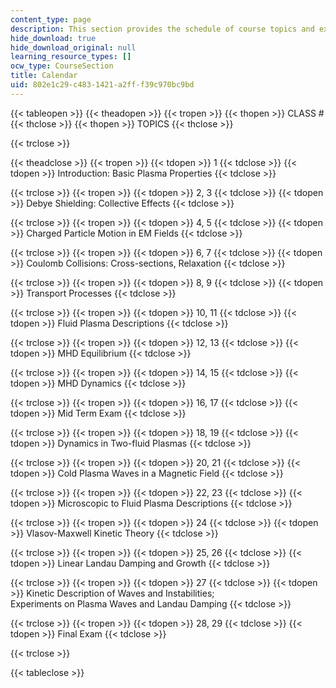 ```yaml
---
content_type: page
description: This section provides the schedule of course topics and exams.
hide_download: true
hide_download_original: null
learning_resource_types: []
ocw_type: CourseSection
title: Calendar
uid: 802e1c29-c483-1421-a2ff-f39c970bc9bd
---
```


{{< tableopen >}}
{{< theadopen >}}
{{< tropen >}}
{{< thopen >}}
CLASS #
{{< thclose >}}
{{< thopen >}}
TOPICS
{{< thclose >}}

{{< trclose >}}

{{< theadclose >}}
{{< tropen >}}
{{< tdopen >}}
1
{{< tdclose >}}
{{< tdopen >}}
Introduction: Basic Plasma Properties
{{< tdclose >}}

{{< trclose >}}
{{< tropen >}}
{{< tdopen >}}
2, 3
{{< tdclose >}}
{{< tdopen >}}
Debye Shielding: Collective Effects
{{< tdclose >}}

{{< trclose >}}
{{< tropen >}}
{{< tdopen >}}
4, 5
{{< tdclose >}}
{{< tdopen >}}
Charged Particle Motion in EM Fields
{{< tdclose >}}

{{< trclose >}}
{{< tropen >}}
{{< tdopen >}}
6, 7
{{< tdclose >}}
{{< tdopen >}}
Coulomb Collisions: Cross-sections, Relaxation
{{< tdclose >}}

{{< trclose >}}
{{< tropen >}}
{{< tdopen >}}
8, 9
{{< tdclose >}}
{{< tdopen >}}
Transport Processes
{{< tdclose >}}

{{< trclose >}}
{{< tropen >}}
{{< tdopen >}}
10, 11
{{< tdclose >}}
{{< tdopen >}}
Fluid Plasma Descriptions
{{< tdclose >}}

{{< trclose >}}
{{< tropen >}}
{{< tdopen >}}
12, 13
{{< tdclose >}}
{{< tdopen >}}
MHD Equilibrium
{{< tdclose >}}

{{< trclose >}}
{{< tropen >}}
{{< tdopen >}}
14, 15
{{< tdclose >}}
{{< tdopen >}}
MHD Dynamics
{{< tdclose >}}

{{< trclose >}}
{{< tropen >}}
{{< tdopen >}}
16, 17
{{< tdclose >}}
{{< tdopen >}}
Mid Term Exam
{{< tdclose >}}

{{< trclose >}}
{{< tropen >}}
{{< tdopen >}}
18, 19
{{< tdclose >}}
{{< tdopen >}}
Dynamics in Two-fluid Plasmas
{{< tdclose >}}

{{< trclose >}}
{{< tropen >}}
{{< tdopen >}}
20, 21
{{< tdclose >}}
{{< tdopen >}}
Cold Plasma Waves in a Magnetic Field
{{< tdclose >}}

{{< trclose >}}
{{< tropen >}}
{{< tdopen >}}
22, 23
{{< tdclose >}}
{{< tdopen >}}
Microscopic to Fluid Plasma Descriptions
{{< tdclose >}}

{{< trclose >}}
{{< tropen >}}
{{< tdopen >}}
24
{{< tdclose >}}
{{< tdopen >}}
Vlasov-Maxwell Kinetic Theory
{{< tdclose >}}

{{< trclose >}}
{{< tropen >}}
{{< tdopen >}}
25, 26
{{< tdclose >}}
{{< tdopen >}}
Linear Landau Damping and Growth
{{< tdclose >}}

{{< trclose >}}
{{< tropen >}}
{{< tdopen >}}
27
{{< tdclose >}}
{{< tdopen >}}
Kinetic Description of Waves and Instabilities;  
Experiments on Plasma Waves and Landau Damping
{{< tdclose >}}

{{< trclose >}}
{{< tropen >}}
{{< tdopen >}}
28, 29
{{< tdclose >}}
{{< tdopen >}}
Final Exam
{{< tdclose >}}

{{< trclose >}}

{{< tableclose >}}